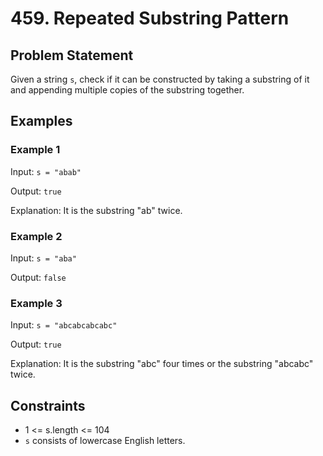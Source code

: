 # 459. Repeated Substring Pattern

## Problem Statement

Given a string `s`, check if it can be constructed by taking a substring of it and appending multiple copies of the substring together.

## Examples

### Example 1

Input: `s = "abab"`

Output: `true`

Explanation: It is the substring "ab" twice.

### Example 2

Input: `s = "aba"`

Output: `false`

### Example 3

Input: `s = "abcabcabcabc"`

Output: `true`

Explanation: It is the substring "abc" four times or the substring "abcabc" twice.

## Constraints

- 1 <= s.length <= 104
- `s` consists of lowercase English letters.
